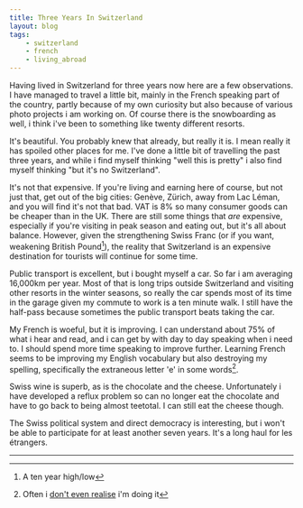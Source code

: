 ```yaml
---
title: Three Years In Switzerland
layout: blog
tags:
    - switzerland
    - french
    - living_abroad
---
```

Having lived in Switzerland for three years now here are a few observations. I have managed to travel a little bit, mainly in the French speaking part of the country, partly because of my own curiosity but also because of various photo projects i am working on. Of course there is the snowboarding as well, i think i've been to something like twenty different resorts.

It's beautiful. You probably knew that already, but really it is. I mean really it has spoiled other places for me. I've done a little bit of travelling the past three years, and while i find myself thinking "well this is pretty" i also find myself thinking "but it's no Switzerland".

It's not that expensive. If you're living and earning here of course, but not just that, get out of the big cities: Genève, Zürich, away from Lac Léman, and you will find it's not that bad. VAT is 8% so many consumer goods can be cheaper than in the UK. There are still some things that *are* expensive, especially if you're visiting in peak season and eating out, but it's all about balance. However, given the strengthening Swiss Franc (or if you want, weakening British Pound[^1]), the reality that Switzerland is an expensive destination for tourists will continue for some time.

Public transport is excellent, but i bought myself a car. So far i am averaging 16,000km per year. Most of that is long trips outside Switzerland and visiting other resorts in the winter seasons, so really the car spends most of its time in the garage given my commute to work is a ten minute walk. I still have the half-pass because sometimes the public transport beats taking the car.

My French is woeful, but it is improving. I can understand about 75% of what i hear and read, and i can get by with day to day speaking when i need to. I should spend more time speaking to improve further. Learning French seems to be improving my English vocabulary but also destroying my spelling, specifically the extraneous letter 'e' in some words[^2].

Swiss wine is superb, as is the chocolate and the cheese. Unfortunately i have developed a reflux problem so can no longer eat the chocolate and have to go back to being almost teetotal. I can still eat the cheese though.

The Swiss political system and direct democracy is interesting, but i won't be able to participate for at least another seven years. It's a long haul for les étrangers.

<hr />

[^1]: A ten year high/low

[^2]: Often i [don't even realise](https://github.com/leejo/business-mondo/commit/c29377f37d9ca8443e7bd74ae7af9efee61b5ec7) i'm doing it
